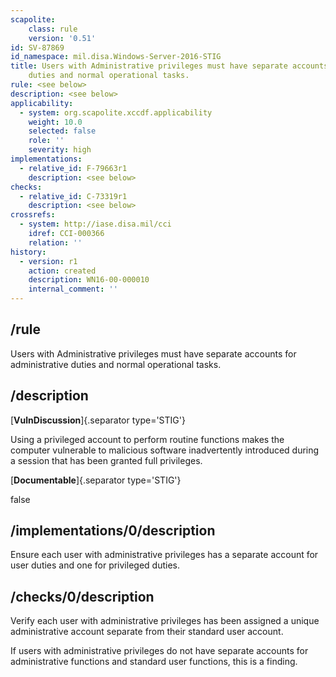 ```yaml
---
scapolite:
    class: rule
    version: '0.51'
id: SV-87869
id_namespace: mil.disa.Windows-Server-2016-STIG
title: Users with Administrative privileges must have separate accounts for administrative
    duties and normal operational tasks.
rule: <see below>
description: <see below>
applicability:
  - system: org.scapolite.xccdf.applicability
    weight: 10.0
    selected: false
    role: ''
    severity: high
implementations:
  - relative_id: F-79663r1
    description: <see below>
checks:
  - relative_id: C-73319r1
    description: <see below>
crossrefs:
  - system: http://iase.disa.mil/cci
    idref: CCI-000366
    relation: ''
history:
  - version: r1
    action: created
    description: WN16-00-000010
    internal_comment: ''
---
```



## /rule

Users with Administrative privileges must have separate accounts for administrative duties and normal operational tasks.

## /description

[**VulnDiscussion**]{.separator type='STIG'}

Using a privileged account to perform routine functions makes the computer vulnerable to malicious software inadvertently introduced during a session that has been granted full privileges.

[**Documentable**]{.separator type='STIG'}

false

## /implementations/0/description

Ensure each user with administrative privileges has a separate account for user duties and one for privileged duties.

## /checks/0/description

Verify each user with administrative privileges has been assigned a unique administrative account separate from their standard user account.

If users with administrative privileges do not have separate accounts for administrative functions and standard user functions, this is a finding.
